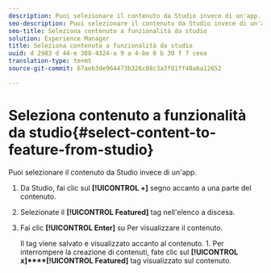 ```yaml
---
description: Puoi selezionare il contenuto da Studio invece di un'app.
seo-description: Puoi selezionare il contenuto da Studio invece di un'app.
seo-title: Seleziona contenuto a funzionalità da studio
solution: Experience Manager
title: Seleziona contenuto a funzionalità da studio
uuid: d 2983 d 44-e 388-4324-a 9 a 4-be 0 b 30 f 7 ceea
translation-type: tm+mt
source-git-commit: 67aeb3de964473b326c88c3a3f81ff48a6a12652

---
```



# Seleziona contenuto a funzionalità da studio{#select-content-to-feature-from-studio}

Puoi selezionare il contenuto da Studio invece di un'app.

1. Da Studio, fai clic sul **[!UICONTROL +]** segno accanto a una parte del contenuto.
1. Selezionate il **[!UICONTROL Featured]** tag nell'elenco a discesa.
1. Fai clic **[!UICONTROL Enter]** su Per visualizzare il contenuto.

   Il tag viene salvato e visualizzato accanto al contenuto. 1. Per interrompere la creazione di contenuti, fate clic sul **[!UICONTROL x]****[!UICONTROL Featured]** tag visualizzato sul contenuto.
